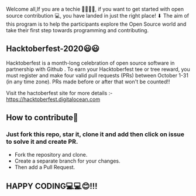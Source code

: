 
Welcome all,If you are a techie 👨‍💻👩‍💻, if you want to get started with open source contribution 💻, you have landed in just the right place! ⬇
The aim of this program is to help the participants explore the Open Source world and take their first step towards programming and contributing.

## Hacktoberfest-2020😃😃
Hacktoberfest is a month-long celebration of open source software in partnership with Github .
To earn your Hacktoberfest tee or tree reward, you must register and make four valid pull requests (PRs) between October 1-31 (in any time zone). PRs made before or after that won't be counted!!

Visit the hactoberfest site for more details :- https://hacktoberfest.digitalocean.com

## How to contribute🤔
### Just fork this repo, star it, clone it and add then click on issue to solve it and create PR.

 - Fork the repository and clone.
 - Create a separate branch for your changes.
 - Then add a Pull Request.
 
## HAPPY CODING💻💻😊!!!
